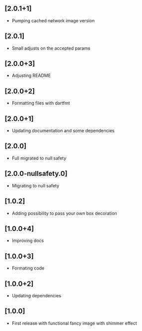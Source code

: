 ## [2.0.1+1]
- Pumping cached network image version

## [2.0.1]
- Small adjusts on the accepted params

## [2.0.0+3]
- Adjusting README

## [2.0.0+2]
- Formatting files with dartfmt

## [2.0.0+1]
- Updating documentation and some dependencies

## [2.0.0]
- Full migrated to null safety

## [2.0.0-nullsafety.0]
- Migrating to null safety

## [1.0.2]
- Adding possibility to pass your own box decoration

## [1.0.0+4]
- Improving docs

## [1.0.0+3]
- Formating code

## [1.0.0+2]
- Updating dependencies

## [1.0.0]

- First release with functional fancy image with shimmer effect